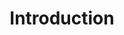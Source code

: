 ---
title: Introduction
content-type: "api-doc"
order: 1

sections:
  - content: |
      The API can be used to:

        - Create Stitch client accounts,
        - Access existing Stitch client accounts, and
        - Configure source and destination connections within those clients' accounts

      The API is organized around REST and uses resource-oriented URLs to promote usability. Each endpoint uses standard HTTP verbs like `GET` and `POST`, and we will return [standard HTTP response codes]({{ api.response-codes }}) to indicate request status or errors.

      We built the API to accept and return [JSON](http://json.org) in all responses, including errors.

  - title: "Obtain Partner Credentials"
    anchor: "obtain-partner-credentials"
    content: |
      To use the API, you'll need partner credentials. These are necessary for authenticating successfully.

      To request access, please complete and submit [this form]{{ connect.interest-form | strip }}.

  - title: "Terminology"
    anchor: "terminology"
    content: |
      {% assign api-terms = site.connect-files | where:"content-type","api-terms" %}

      <table width="100%; fixed">
      {% for item in api-terms %}
      {% for term in item.all-terms %}
      <tr>
      <td width="20%; fixed" align="right">
      <strong>{{ term.name }}</strong>
      </td>

      <td>
      {{ term.definition | flatify | markdownify }}
      </td>

      </tr>
      {% endfor %}
      {% endfor %}
      </table>


---